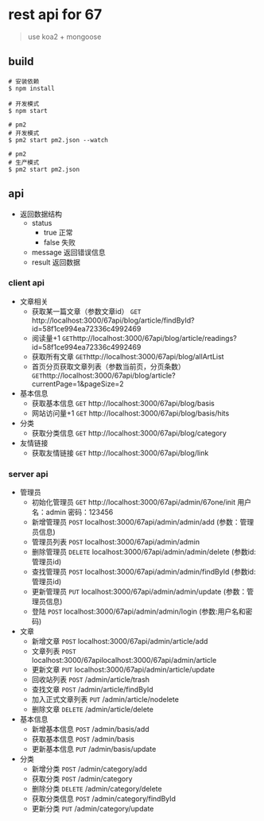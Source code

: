 # rest api for 67

>  use koa2 + mongoose

## build
``` shell
# 安装依赖
$ npm install

# 开发模式
$ npm start

# pm2
# 开发模式
$ pm2 start pm2.json --watch

# pm2
# 生产模式
$ pm2 start pm2.json
```

## api

* 返回数据结构
    * status
        * true 正常
        * false 失败
    * message 返回错误信息
    * result 返回数据

### client api


* 文章相关
    * 获取某一篇文章（参数文章id）
    `GET` http://localhost:3000/67api/blog/article/findById?id=58f1ce994ea72336c4992469
    * 阅读量+1
    `GET`http://localhost:3000/67api/blog/article/readings?id=58f1ce994ea72336c4992469
    * 获取所有文章
    `GET`http://localhost:3000/67api/blog/allArtList
    * 首页分页获取文章列表（参数当前页，分页条数）
    `GET`http://localhost:3000/67api/blog/article?currentPage=1&pageSize=2
* 基本信息
    * 获取基本信息 `GET` http://localhost:3000/67api/blog/basis
    * 网站访问量+1 `GET` http://localhost:3000/67api/blog/basis/hits
* 分类
    * 获取分类信息 `GET` http://localhost:3000/67api/blog/category
* 友情链接
    * 获取友情链接 `GET` http://localhost:3000/67api/blog/link

### server api


* 管理员
    * 初始化管理员 `GET` http://localhost:3000/67api/admin/67one/init 用户名：admin 密码：123456
    * 新增管理员 `POST` localhost:3000/67api/admin/admin/add (参数：管理员信息)
    * 管理员列表 `POST` localhost:3000/67api/admin/admin
    * 删除管理员 `DELETE` localhost:3000/67api/admin/admin/delete (参数id:管理员id)
    * 查找管理员 `POST` localhost:3000/67api/admin/admin/findById (参数id:管理员id)
    * 更新管理员 `PUT` localhost:3000/67api/admin/admin/update (参数：管理员信息)
    * 登陆 `POST` localhost:3000/67api/admin/admin/login (参数:用户名和密码)
* 文章
    * 新增文章 `POST` localhost:3000/67api/admin/article/add
    * 文章列表 `POST` localhost:3000/67apilocalhost:3000/67api/admin/article
    * 更新文章 `PUT` localhost:3000/67api/admin/article/update
    * 回收站列表 `POST` /admin/article/trash
    * 查找文章 `POST` /admin/article/findById
    * 加入正式文章列表 `PUT` /admin/article/nodelete
    * 删除文章 `DELETE` /admin/article/delete
* 基本信息
    * 新增基本信息 `POST` /admin/basis/add
    * 获取基本信息 `POST` /admin/basis
    * 更新基本信息 `PUT` /admin/basis/update
* 分类
    * 新增分类 `POST` /admin/category/add
    * 获取分类 `POST` /admin/category
    * 删除分类 `DELETE` /admin/category/delete
    * 获取分类信息 `POST` /admin/category/findById
    * 更新分类 `PUT` /admin/category/update
